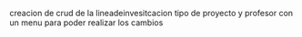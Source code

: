 creacion de crud de la lineadeinvesitcacion tipo de proyecto y profesor 
con un menu para poder realizar los cambios 